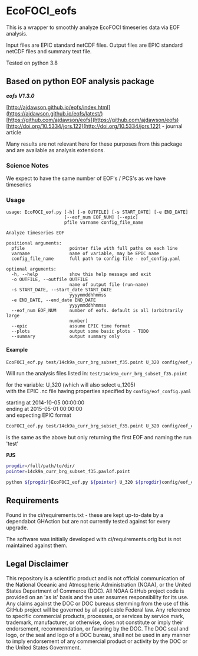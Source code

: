 # EcoFOCI_eofs

This is a wrapper to smoothly analyze EcoFOCI timeseries data via EOF analysis.

Input files are EPIC standard netCDF files.  Output files are EPIC standard netCDF files and summary text file.

Tested on python 3.8

## Based on python EOF analysis package

***eofs V1.3.0***

[http://ajdawson.github.io/eofs/index.html](https://ajdawson.github.io/eofs/latest/)  
[https://github.com/ajdawson/eofs](https://github.com/ajdawson/eofs)  
[http://doi.org/10.5334/jors.122](http://doi.org/10.5334/jors.122) - journal article  

Many results are not relevant here for these purposes from this package and are available as analysis extensions.

### Science Notes

We expect to have the same number of EOF's / PCS's as we have timeseries

### Usage

```text
usage: EcoFOCI_eof.py [-h] [-o OUTFILE] [-s START_DATE] [-e END_DATE]
                      [--eof_num EOF_NUM] [--epic]
                      pfile varname config_file_name

Analyze timeseries EOF

positional arguments:
  pfile                 pointer file with full paths on each line
  varname               name of variable, may be EPIC name
  config_file_name      full path to config file - eof_config.yaml

optional arguments:
  -h, --help            show this help message and exit
  -o OUTFILE, --outfile OUTFILE
                        name of output file (run-name)
  -s START_DATE, --start_date START_DATE
                        yyyymmddhhmmss
  -e END_DATE, --end_date END_DATE
                        yyyymmddhhmmss
  --eof_num EOF_NUM     number of eofs. default is all (arbitrarily large
                        number)
  --epic                assume EPIC time format
  --plots               output some basic plots - TODO
  --summary             output summary only
```

#### Example

```bash
EcoFOCI_eof.py test/14ck9a_curr_brg_subset_f35.point U_320 config/eof_config.yaml -s 20141005000000 -e 20150501000000 --epic
```

Will run the analysis files listed in: `test/14ck9a_curr_brg_subset_f35.point`

for the variable: U_320 (which will also select u_1205)  
with the EPIC .nc file having properties specified by `config/eof_config.yaml`

starting at 2014-10-05 00:00:00  
ending at 2015-05-01 00:00:00  
and expecting  EPIC format

```bash
EcoFOCI_eof.py test/14ck9a_curr_brg_subset_f35.point U_320 config/eof_config.yaml -s 20141005000000 -e 20150501000000 -eof_num=1 -o=test --epic
```

is the same as the above but only returning the first EOF and naming the run 'test'

**PJS**

```bash
progdir=/full/path/to/dir/  
pointer=14ck9a_curr_brg_subset_f35.pavlof.point

python ${progdir}EcoFOCI_eof.py ${pointer} U_320 ${progdir}config/eof_config.yaml -s 20141005000000 -e 20150501000000 --epic -o eof_results
```

## Requirements

Found in the ci/requirements.txt - these are kept up-to-date by a dependabot GHAction but are not currently tested against for every upgrade.

The software was initially developed with ci/requirements.orig but is not maintained against them.

## Legal Disclaimer

This repository is a scientific product and is not official communication of the National Oceanic and Atmospheric Administration (NOAA), or the United States Department of Commerce (DOC).
All NOAA GitHub project code is provided on an 'as is' basis and the user assumes responsibility for its use.
Any claims against the DOC or DOC bureaus stemming from the use of this GitHub project will be governed by all applicable Federal law.
Any reference to specific commercial products, processes, or services by service mark, trademark, manufacturer, or otherwise, does not constitute or imply their endorsement, recommendation, or favoring by the DOC.
The DOC seal and logo, or the seal and logo of a DOC bureau, shall not be used in any manner to imply endorsement of any commercial product or activity by the DOC or the United States Government.
